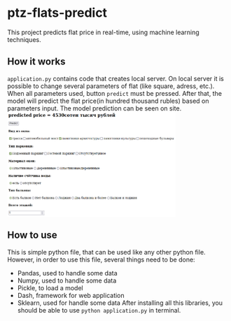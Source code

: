 # ptz-flats-predict
This project predicts flat price in real-time, using machine learning techniques.
## How it works
`application.py` contains code that creates local server. On local server it is possible to change several parameters of flat (like square, adress, etc.). When all parameters used, button `predict` must be pressed. After that, the model will predict the flat price(in hundred thousand rubles) based on parameters input. The model prediction can be seen on site.
<img src="./images/example.png" width="385px" align="center">
## How to use
This is simple python file, that can be used like any other python file.
However, in order to use this file, several things need to be done:
* Pandas, used to handle some data
* Numpy, used to handle some data
* Pickle, to load a model
* Dash, framework for web application
* Sklearn, used for handle some data
After installing all this libraries, you should be able to use
    `python application.py` in terminal.
